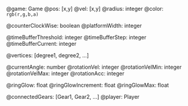 <!-- MovingObject -->
@game: Game
@pos: [x,y]
@vel: [x,y]
@radius: integer
@color: `rgb(r,g,b,a)`

<!-- Gear extends MovingObject -->
@counterClockWise: boolean
@platformWidth: integer

@timeBufferThreshold: integer
@timeBufferStep: integer
@timeBufferCurrent: integer

@vertices: [degree1, degree2, ...]

@currentAngle: number <degree>
@rotationVel: integer <degree>
@rotationVelMin: integer <degree>
@rotationVelMax: integer <degree>
@rotationAcc: integer <degree>

@ringGlow: float
@ringGlowIncrement: float
@ringGlowMax: float

@connectedGears: [Gear1, Gear2, ...]
@player: Player

<!-- StationaryGear extends Gear -->
